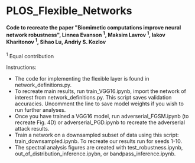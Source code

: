 # PLOS_Flexible_Networks

#### Code to recreate the paper "Biomimetic computations improve neural network robustness", Linnea Evanson <sup>1</sup>, Maksim Lavrov <sup>1</sup>, Iakov Kharitonov <sup>1</sup>, Sihao Lu, Andriy S. Kozlov
<sup>1</sup> Equal contribution

Instructions:
* The code for implementing the flexible layer is found in network_definitions.py.
* To recreate main results, run train_VGG16.ipynb, import the network of interest from network_definitions.py. This script saves validation accuracies. Uncomment the line to save model weights if you wish to run further analyses. 
* Once you have trained a VGG16 model, run adverserial_FGSM.ipynb (to recreate Fig. 4D) or adverserial_PGD.ipynb to recreate the adverserial attack results.
* Train a network on a downsampled subset of data using this script: train_downsampled.ipynb. To recreate our results run for seeds 1-10. 
* The spectral analysis figures are created with test_robustness.ipynb, out_of_distribution_inference.ipybn, or bandpass_inference.ipynb. 

